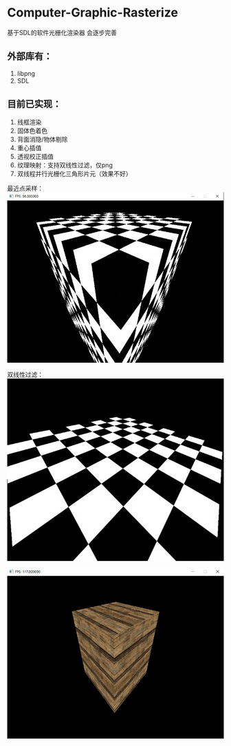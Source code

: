# Computer-Graphic-Rasterize
基于SDL的软件光栅化渲染器
会逐步完善

## 外部库有：
1. libpng
2. SDL

## 目前已实现：
1. 线框渲染
2. 固体色着色
3. 背面消隐/物体剔除
4. 重心插值
5. 透视校正插值
6. 纹理映射：支持双线性过滤，仅png
7. 双线程并行光栅化三角形片元（效果不好）

最近点采样：
![Image text](https://github.com/L-Stefano/Computer-Graphic-Rasterize/blob/master/img/pic_point_sampling.png)

双线性过滤：
![Image text](https://github.com/L-Stefano/Computer-Graphic-Rasterize/blob/master/img/pic_bilinear.png)

![Image text](https://github.com/L-Stefano/Computer-Graphic-Rasterize/blob/master/img/pic_1.png)
